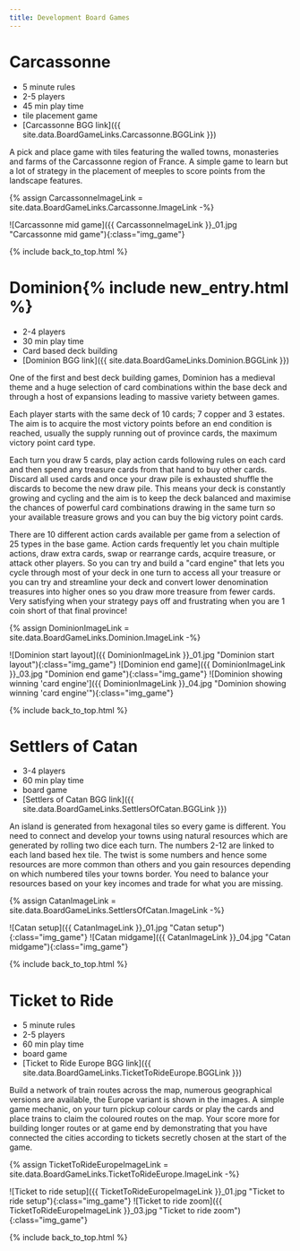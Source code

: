 ```yaml
---
title: Development Board Games
---
```


# Carcassonne

* 5 minute rules
* 2-5 players
* 45 min play time
* tile placement game
* [Carcassonne BGG link]({{ site.data.BoardGameLinks.Carcassonne.BGGLink }})

A pick and place game with tiles featuring the walled towns, monasteries and farms of the Carcassonne region of France.
A simple game to learn but a lot of strategy in the placement of meeples to score points from the landscape features.

{% assign CarcassonneImageLink = site.data.BoardGameLinks.Carcassonne.ImageLink -%}

![Carcassonne mid game]({{ CarcassonneImageLink }}_01.jpg "Carcassonne mid game"){:class="img_game"}

{% include back_to_top.html %}

# Dominion{% include new_entry.html %}

* 2-4 players
* 30 min play time
* Card based deck building
* [Dominion BGG link]({{ site.data.BoardGameLinks.Dominion.BGGLink }})

One of the first and best deck building games, Dominion has a medieval theme and a huge selection of card combinations within the base deck and through a host of expansions leading to massive variety between games.

Each player starts with the same deck of 10 cards; 7 copper and 3 estates.
The aim is to acquire the most victory points before an end condition is reached, usually the supply running out of province cards, the maximum victory point card type.

Each turn you draw 5 cards, play action cards following rules on each card and then spend any treasure cards from that hand to buy other cards.
Discard all used cards and once your draw pile is exhausted shuffle the discards to become the new draw pile.
This means your deck is constantly growing and cycling and the aim is to keep the deck balanced and maximise the chances of powerful card combinations drawing in the same turn so your available treasure grows and you can buy the big victory point cards.

There are 10 different action cards available per game from a selection of 25 types in the base game.
Action cards frequently let you chain multiple actions, draw extra cards, swap or rearrange cards, acquire treasure, or attack other players.
So you can try and build a "card engine" that lets you cycle through most of your deck in one turn to access all your treasure or you can try and streamline your deck and convert lower denomination treasures into higher ones so you draw more treasure from fewer cards.
Very satisfying when your strategy pays off and frustrating when you are 1 coin short of that final province!

{% assign DominionImageLink = site.data.BoardGameLinks.Dominion.ImageLink -%}

![Dominion start layout]({{ DominionImageLink }}_01.jpg "Dominion start layout"){:class="img_game"}
![Dominion end game]({{ DominionImageLink }}_03.jpg "Dominion end game"){:class="img_game"}
![Dominion showing winning 'card engine']({{ DominionImageLink }}_04.jpg "Dominion showing winning 'card engine'"){:class="img_game"}

{% include back_to_top.html %}

# Settlers of Catan

* 3-4 players
* 60 min play time
* board game
* [Settlers of Catan BGG link]({{ site.data.BoardGameLinks.SettlersOfCatan.BGGLink }})

An island is generated from hexagonal tiles so every game is different.
You need to connect and develop your towns using natural resources which are generated by rolling two dice each turn.
The numbers 2-12 are linked to each land based hex tile.
The twist is some numbers and hence some resources are more common than others and you gain resources depending on which numbered tiles your towns border.
You need to balance your resources based on your key incomes and trade for what you are missing.

{% assign CatanImageLink = site.data.BoardGameLinks.SettlersOfCatan.ImageLink -%}

![Catan setup]({{ CatanImageLink }}_01.jpg "Catan setup"){:class="img_game"}
![Catan midgame]({{ CatanImageLink }}_04.jpg "Catan midgame"){:class="img_game"}

{% include back_to_top.html %}

# Ticket to Ride

* 5 minute rules
* 2-5 players
* 60 min play time
* board game
* [Ticket to Ride Europe BGG link]({{ site.data.BoardGameLinks.TicketToRideEurope.BGGLink }})

Build a network of train routes across the map, numerous geographical versions are available, the Europe variant is shown in the images.
A simple game mechanic, on your turn pickup colour cards or play the cards and place trains to claim the coloured routes on the map.
Your score more for building longer routes or at game end by demonstrating that you have connected the cities according to tickets secretly chosen at the start of the game.

{% assign TicketToRideEuropeImageLink = site.data.BoardGameLinks.TicketToRideEurope.ImageLink -%}

![Ticket to ride setup]({{ TicketToRideEuropeImageLink }}_01.jpg "Ticket to ride setup"){:class="img_game"}
![Ticket to ride zoom]({{ TicketToRideEuropeImageLink }}_03.jpg "Ticket to ride zoom"){:class="img_game"}

{% include back_to_top.html %}
